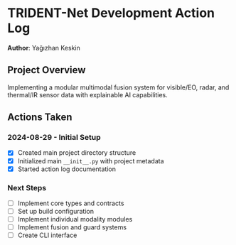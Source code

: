 # TRIDENT-Net Development Action Log

**Author**: Yağızhan Keskin

## Project Overview
Implementing a modular multimodal fusion system for visible/EO, radar, and thermal/IR sensor data with explainable AI capabilities.

## Actions Taken

### 2024-08-29 - Initial Setup
- [x] Created main project directory structure
- [x] Initialized main `__init__.py` with project metadata
- [x] Started action log documentation

### Next Steps
- [ ] Implement core types and contracts
- [ ] Set up build configuration
- [ ] Implement individual modality modules
- [ ] Implement fusion and guard systems
- [ ] Create CLI interface